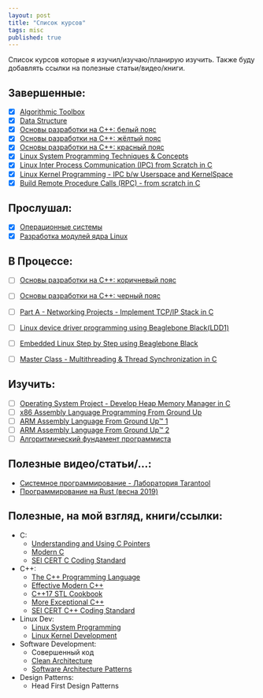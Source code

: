 ```yaml
---
layout: post
title: "Список курсов"
tags: misc
published: true
---
```


Список курсов которые я изучил/изучаю/планирую изучить. Также буду добавлять ссылки на полезные статьи/видео/книги.

## Завершенные:  
- [X] [Algorithmic Toolbox](https://www.coursera.org/learn/algorithmic-toolbox)  
- [X] [Data Structure](https://www.coursera.org/learn/data-structures?specialization=data-structures-algorithms)  
- [X] [Основы разработки на C++: белый пояс](https://www.coursera.org/learn/c-plus-plus-white/home/welcome)  
- [X] [Основы разработки на C++: жёлтый пояс](https://www.coursera.org/learn/c-plus-plus-yellow?specialization=c-plus-plus-modern-development)  
- [X] [Основы разработки на C++: красный пояс](https://www.coursera.org/learn/c-plus-plus-red?specialization=c-plus-plus-modern-development)  
- [X] [Linux System Programming Techniques & Concepts](https://www.udemy.com/course/advance-programming-concepts/)  
- [X] [Linux Inter Process Communication (IPC) from Scratch in C](https://www.udemy.com/course/linuxipc/)  
- [X] [Linux Kernel Programming - IPC b/w Userspace and KernelSpace](https://www.udemy.com/course/netlinksockets/)  
- [X] [Build Remote Procedure Calls (RPC) - from scratch in C](https://www.udemy.com/course/linuxrpc/)  

## Прослушал:
- [X] [Операционные системы](https://stepik.org/course/1780/syllabus)  
- [X] [Разработка модулей ядра Linux](https://stepik.org/course/2051/syllabus)  

## В Процессе:  
- [ ] [Основы разработки на С++: коричневый пояс](https://www.coursera.org/learn/c-plus-plus-brown?specialization=c-plus-plus-modern-development)  
- [ ] [Основы разработки на С++: черный пояс](https://www.coursera.org/learn/c-plus-plus-black)  
- [ ] [Part A - Networking Projects - Implement TCP/IP Stack in C](https://www.udemy.com/course/tcpipstack/)  
- [ ] [Linux device driver programming using Beaglebone Black(LDD1)](https://www.udemy.com/course/linux-device-driver-programming-using-beaglebone-black/)  
- [ ] [Embedded Linux Step by Step using Beaglebone Black](https://www.udemy.com/course/embedded-linux-step-by-step-using-beaglebone/)  
- [ ] [Master Class - Multithreading & Thread Synchronization in C](https://www.udemy.com/course/multithreading_parta/)  


## Изучить:  
- [ ] [Operating System Project - Develop Heap Memory Manager in C](https://www.udemy.com/course/os-project-lmm/)  
- [ ] [x86 Assembly Language Programming From Ground Up](https://www.udemy.com/course/x86-assembly-programming-from-ground-uptm/)  
- [ ] [ARM Assembly Language From Ground Up™ 1](https://www.udemy.com/course/arm-assembly-programming/)  
- [ ] [ARM Assembly Language From Ground Up™ 2](https://www.udemy.com/course/arm-assembly-language-from-ground-uptm-2/)  
- [ ] [Алгоритмический фундамент программиста](https://stepik.org/course/62940/syllabus)  

## Полезные видео/статьи/...:
* [Системное программирование - Лаборатория Tarantool](https://www.youtube.com/playlist?list=PLrCZzMib1e9pOdLmE2qtMgL3QMEIrxyu7)  
* [Программирование на Rust (весна 2019)](https://www.youtube.com/playlist?list=PLlb7e2G7aSpTfhiECYNI2EZ1uAluUqE_e)  

## Полезные, на мой взгляд, книги/ссылки:
* C:
  * [Understanding and Using C Pointers](https://www.amazon.com/Understanding-Using-Pointers-Techniques-Management/dp/1449344186/ref=sr_1_1?dchild=1&keywords=Understanding+and+Using+C+Pointers&qid=1608902604&sr=8-1)
  * [Modern C](https://www.manning.com/books/modern-c)
  * [SEI CERT C Coding Standard](https://wiki.sei.cmu.edu/confluence/display/c/SEI+CERT+C+Coding+Standard)
* C++:
  * [The C++ Programming Language](https://www.amazon.com/C-Programming-Language-4th/dp/0321563840/ref=sr_1_1?crid=1FSKC42AOKYWH&dchild=1&keywords=the+c%2B%2B+programming+language&qid=1608902677&sprefix=the+c%2B%2B+pro%2Caps%2C263&sr=8-1)
  * [Effective Modern C++](https://www.amazon.com/Effective-Modern-Specific-Ways-Improve/dp/1491903996/ref=sr_1_1?dchild=1&keywords=Effective+Modern+C%2B%2B&qid=1608902704&sr=8-1)
  * [C++17 STL Cookbook](https://www.amazon.com/STL-Cookbook-enhancements-programming-expressions-ebook/dp/B01MTSADN8/ref=sr_1_1?dchild=1&keywords=C%2B%2B17+STL+Cookbook&qid=1608902754&sr=8-1)
  * [More Exceptional C++](https://www.amazon.com/More-Exceptional-Engineering-Programming-Solutions/dp/020170434X/ref=sr_1_1?dchild=1&keywords=More+Exceptional+C%2B%2B&qid=1608903333&sr=8-1)
  * [SEI CERT C++ Coding Standard](https://wiki.sei.cmu.edu/confluence/pages/viewpage.action?pageId=88046682)
* Linux Dev:
  * [Linux System Programming](https://www.amazon.com/Linux-System-Programming-Talking-Directly/dp/1449339530/ref=sr_1_4?dchild=1&keywords=linux+kernel&qid=1608903631&sr=8-4)
  * [Linux Kernel Development](https://www.amazon.com/Linux-Kernel-Development-Robert-Love/dp/0672329468/ref=sr_1_1?dchild=1&keywords=linux+kernel&qid=1608903631&sr=8-1)
* Software Development:
  * Совершенный код
  * [Clean Architecture](https://www.amazon.com/Clean-Architecture-Craftsmans-Software-Structure/dp/0134494164/ref=sr_1_1?crid=29B68XVBSNYO6&dchild=1&keywords=clean+architecture&qid=1608903458&sprefix=clean+ar%2Caps%2C266&sr=8-1)
  * [Software Architecture Patterns](https://get.oreilly.com/ind_software-architecture-patterns.html)
* Design Patterns:
  * Head First Design Patterns
  
